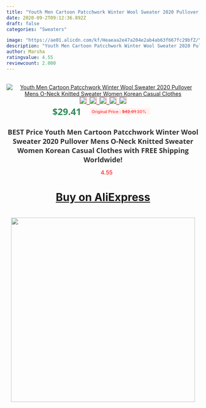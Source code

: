 ```yaml
---
title: "Youth Men Cartoon Patcchwork Winter Wool Sweater 2020 Pullover Mens O-Neck Knitted Sweater Women Korean Casual Clothes"
date: 2020-09-2T09:12:36.892Z
draft: false
categories: "Sweaters"

image: "https://ae01.alicdn.com/kf/Heaeaa2e47a204e2ab4ab63f667fc29bfZ/Youth-Men-Cartoon-Patcchwork-Winter-Wool-Sweater-2020-Pullover-Mens-O-Neck-Knitted-Sweater-Women-Korean.jpg"
description: "Youth Men Cartoon Patcchwork Winter Wool Sweater 2020 Pullover Mens O-Neck Knitted Sweater Women Korean Casual Clothes"
author: Marsha
ratingvalue: 4.55
reviewcount: 2.000
---
```

<br>
<div style="text-align: center;">
<a href="https://s.click.aliexpress.com/e/_9wMLBJ" target="_blank" rel="nofollow noopener noreferrer"><img alt="Youth Men Cartoon Patcchwork Winter Wool Sweater 2020 Pullover Mens O-Neck Knitted Sweater Women Korean Casual Clothes" class="magnifier-image" src="https://ae01.alicdn.com/kf/Heaeaa2e47a204e2ab4ab63f667fc29bfZ/Youth-Men-Cartoon-Patcchwork-Winter-Wool-Sweater-2020-Pullover-Mens-O-Neck-Knitted-Sweater-Women-Korean.jpg_640x640.jpg">
<br>
<img style="border:1px solid salmon" src="https://ae01.alicdn.com/kf/Heaeaa2e47a204e2ab4ab63f667fc29bfZ/Youth-Men-Cartoon-Patcchwork-Winter-Wool-Sweater-2020-Pullover-Mens-O-Neck-Knitted-Sweater-Women-Korean.jpg_120x120.jpg">&nbsp;&nbsp;<img style="border:1px solid salmon" src="https://ae01.alicdn.com/kf/Hc23e95a479bf46ecb9829d428dca6747o/Youth-Men-Cartoon-Patcchwork-Winter-Wool-Sweater-2020-Pullover-Mens-O-Neck-Knitted-Sweater-Women-Korean.jpg_120x120.jpg">&nbsp;&nbsp;<img style="border:1px solid salmon" src="https://ae01.alicdn.com/kf/Hb03685f5356b473a92e9ea7d75dd1d1aI/Youth-Men-Cartoon-Patcchwork-Winter-Wool-Sweater-2020-Pullover-Mens-O-Neck-Knitted-Sweater-Women-Korean.jpg_120x120.jpg">&nbsp;&nbsp;<img style="border:1px solid salmon" src="https://ae01.alicdn.com/kf/H15dc3b88fcde451ba06501a5b28e80bbw/Youth-Men-Cartoon-Patcchwork-Winter-Wool-Sweater-2020-Pullover-Mens-O-Neck-Knitted-Sweater-Women-Korean.jpg_120x120.jpg">&nbsp;&nbsp;<img style="border:1px solid salmon" src="https://ae01.alicdn.com/kf/Hbc8aa865831647248a72104ad02085205/Youth-Men-Cartoon-Patcchwork-Winter-Wool-Sweater-2020-Pullover-Mens-O-Neck-Knitted-Sweater-Women-Korean.jpg_120x120.jpg"></a></div><br0>
<div style="text-align: center;"><span style="background-color: white; border: 0px; box-sizing: border-box; color: seagreen; display: inline-block; font-family: &quot;open sans&quot; , &quot;arial&quot; , &quot;helvetica&quot; , sans-serif , &quot;heiti&quot;; font-size: 24px; font-stretch: inherit; font-weight: 700; line-height: inherit; margin: 0px 10px 0px 0px; padding: 0px; vertical-align: middle;">$29.41 </span>
<span style="background: rgb(255 , 241 , 241); border-radius: 3px; border: 0px; box-sizing: border-box; color: #ff4747; display: inline-block; font-family: inherit; font-size: 12px; font-stretch: inherit; font-style: inherit; font-variant: inherit; font-weight: 600; line-height: inherit; margin: 0px; padding: 2px 5px; transform: scale(0.9); vertical-align: middle;">Original Price : <b style="text-decoration: line-through;">$42.01 </b> 30%&nbsp;&nbsp;</span></div>
<h1 style="color: #333333; display: inline-block; font-family: &quot;open sans&quot; , &quot;arial&quot; , &quot;helvetica&quot; , sans-serif , &quot;heiti&quot;; font-size: 18px; font-stretch: inherit; font-weight: 700; text-align: center;">BEST Price Youth Men Cartoon Patcchwork Winter Wool Sweater 2020 Pullover Mens O-Neck Knitted Sweater Women Korean Casual Clothes with FREE Shipping Worldwide!</h1>
<div style="color: #ff4747; text-align: center;">
<img src="https://4.bp.blogspot.com/-M0ZcTcb-5uY/XleCXlxnR4I/AAAAAAAAAEc/OrjgMkXV1oMQFaCRZj5HQwOCBcu3w1FegCPcBGAYYCw/s1600/star.png" style="height: 15px;">&nbsp;<b>4.55</b></div>
<div class="button_cont" align="center"><a class="buynow_a" href="https://s.click.aliexpress.com/e/_9wMLBJ" target="_blank" rel="nofollow noopener noreferrer"><H1>Buy on AliExpress</H1></a></div><br>
<div class="separator" style="clear: both; text-align: center;">
<img src="https://lh3.googleusercontent.com/-pTy5HemUv9M/XlePHvY0dAI/AAAAAAAAAE4/0nX5iRUoIWY8eMW9Dpxeirr157OZliDIgCLcBGAsYHQ/s1600/badge.gif" width="480">
</div>
